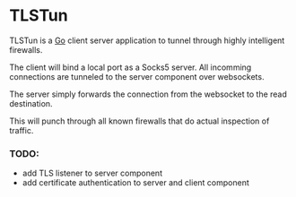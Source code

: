 # TLSTun

TLSTun is a [Go](http://golang.org/) client server application to tunnel through highly intelligent
firewalls.


The client will bind a local port as a Socks5 server. All incomming connections
are tunneled to the server component over websockets.

The server simply forwards the connection from the websocket to the read
destination.

This will punch through all known firewalls that do actual inspection of
traffic.


### TODO:
- add TLS listener to server component
- add certificate authentication to server and client component
